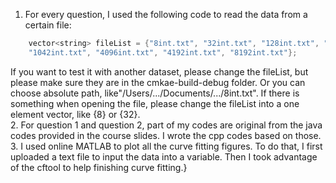 1. For every question, I used the following code to read the data from a certain file:
```cpp
    vector<string> fileList = {"8int.txt", "32int.txt", "128int.txt", "512int.txt",
    "1042int.txt", "4096int.txt", "4192int.txt", "8192int.txt"};
```
If you want to test it with another dataset, please change the fileList, but please make sure they are in the cmkae-build-debug folder. Or you can choose absolute path, like"/Users/.../Documents/.../8int.txt".
If there is something when opening the file, please change the fileList into a one element vector, like \{8\} or \{32\}.\
2. For question 1 and question 2, part of my codes are original from the java codes provided in the course slides. I wrote the cpp codes based on those.\
3. I used online MATLAB to plot all the curve fitting figures. To do that, I first uploaded a text file to input the data into a variable. Then I took advantage of the cftool to help finishing curve fitting.}
